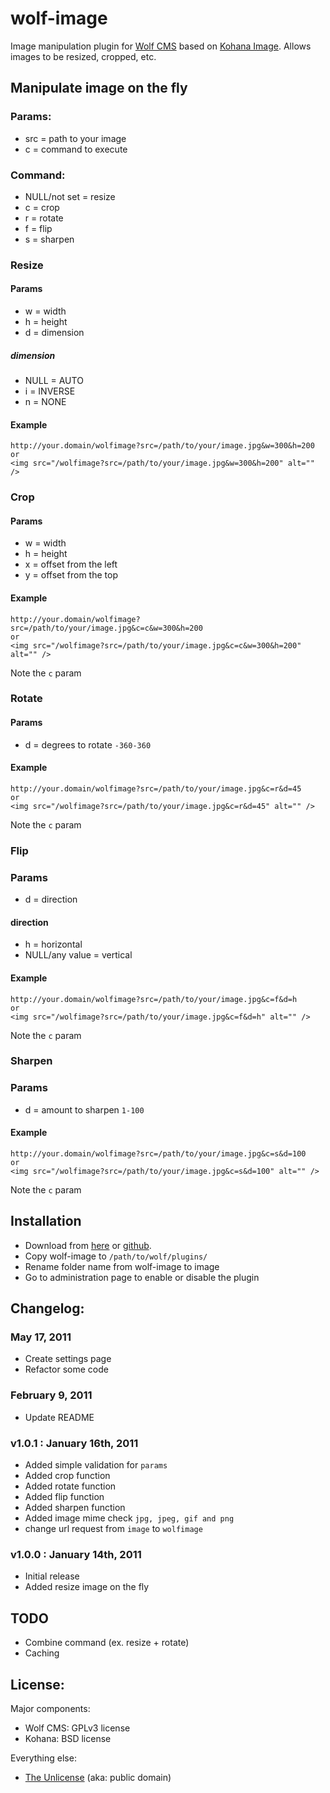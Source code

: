 # wolf-image

Image manipulation plugin for [Wolf CMS](http://www.wolfcms.org) based on [Kohana Image](https://github.com/kohana/image).
Allows images to be resized, cropped, etc.

## Manipulate image on the fly

### Params:
* src = path to your image
* c = command to execute

### Command:
* NULL/not set = resize
* c = crop
* r = rotate
* f = flip
* s = sharpen

### Resize

#### Params
* w = width
* h = height
* d = dimension

##### dimension
* NULL = AUTO
* i = INVERSE
* n = NONE

#### Example
	http://your.domain/wolfimage?src=/path/to/your/image.jpg&w=300&h=200
	or
	<img src="/wolfimage?src=/path/to/your/image.jpg&w=300&h=200" alt="" />

### Crop

#### Params
* w = width
* h = height
* x = offset from the left
* y = offset from the top

#### Example
	http://your.domain/wolfimage?src=/path/to/your/image.jpg&c=c&w=300&h=200
	or
	<img src="/wolfimage?src=/path/to/your/image.jpg&c=c&w=300&h=200" alt="" />
	
Note the <code>c</code> param

### Rotate 

#### Params
* d = degrees to rotate <code>-360-360</code>

#### Example
	http://your.domain/wolfimage?src=/path/to/your/image.jpg&c=r&d=45
	or
	<img src="/wolfimage?src=/path/to/your/image.jpg&c=r&d=45" alt="" />
	
Note the <code>c</code> param

### Flip

### Params
* d = direction

#### direction
* h = horizontal
* NULL/any value = vertical

#### Example
	http://your.domain/wolfimage?src=/path/to/your/image.jpg&c=f&d=h
	or
	<img src="/wolfimage?src=/path/to/your/image.jpg&c=f&d=h" alt="" />
	
Note the <code>c</code> param

### Sharpen

### Params
* d = amount to sharpen <code>1-100</code>

#### Example
	http://your.domain/wolfimage?src=/path/to/your/image.jpg&c=s&d=100
	or
	<img src="/wolfimage?src=/path/to/your/image.jpg&c=s&d=100" alt="" />
	
Note the <code>c</code> param

## Installation

* Download from [here](http://devi.web.id/files/wolf-image.zip) or [github](https://github.com/devi/wolf-image).
* Copy wolf-image to <code>/path/to/wolf/plugins/</code>
* Rename folder name from wolf-image to image
* Go to administration page to enable or disable the plugin

## Changelog:

### May 17, 2011
* Create settings page
* Refactor some code

### February 9, 2011
* Update README

### v1.0.1 : January 16th, 2011
* Added simple validation for <code>params</code>
* Added crop function
* Added rotate function
* Added flip function
* Added sharpen function
* Added image mime check <code>jpg, jpeg, gif and png</code>
* change url request from <code>image</code> to <code>wolfimage</code>

### v1.0.0 : January 14th, 2011 
* Initial release
* Added resize image on the fly

## TODO
* Combine command (ex. resize + rotate)
* Caching

## License:

Major components:

* Wolf CMS: GPLv3 license
* Kohana: BSD license

Everything else:

* [The Unlicense](http://unlicense.org) (aka: public domain)
